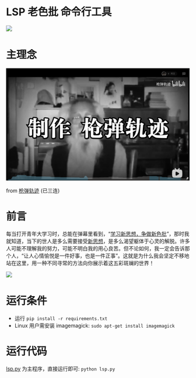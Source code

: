 # LSP 老色批 命令行工具

![](https://user-images.githubusercontent.com/74630829/152635748-91844641-e7b0-407f-a111-9993f9e8250d.jpeg)

# 主理念
[![](screen_shots/cskj.PNG)](https://www.bilibili.com/video/BV1pK41137cB?from=search&seid=16847676413306921011)

from [枪弹轨迹](https://space.bilibili.com/515993?from=search&seid=3334009161957721793&spm_id_from=333.337.0.0) (已三连)

# 前言
每当打开青年大学习时，总能在弹幕里看到，“[学习新思想，争做新色批](https://www.bilibili.com/video/BV1HV411y7sK/?spm_id_from=333.788.videocard.7)”，那时我就知道，当下的世人是多么需要接受[新思想](https://github.com/Sherlockcxk/lsp/blob/MASTER/screen_shots/new%20value.jpg)，是多么渴望躯体于心灵的解脱。许多人可能不理解我的努力，可能不明白我的用心良苦。但不论如何，我一定会告诉那个人，“让人心情愉悦是一件好事，也是一件正事”。这就是为什么我会坚定不移地站在这里，用一种不同寻常的方法向你展示着这五彩斑斓的世界！

![](https://github.com/Sherlockcxk/lsp/blob/MASTER/screen_shots/new%20value.jpg)

# 

# 运行条件
- 运行 `pip install -r requirements.txt`
- Linux 用户需安装 imagemagick: `sudo apt-get install imagemagick`

# 运行代码
[lsp.py](src/lsp.py) 为主程序，直接运行即可: `python lsp.py`
